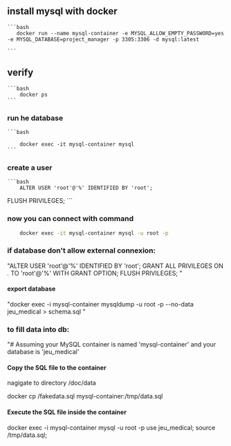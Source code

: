 ## install mysql with docker

    ```bash
       docker run --name mysql-container -e MYSQL_ALLOW_EMPTY_PASSWORD=yes -e MYSQL_DATABASE=project_manager -p 3305:3306 -d mysql:latest

    ```
## verify
    ```bash
        docker ps
    ```

### run he database
    ```bash

        docker exec -it mysql-container mysql 
    ```
### 

### create a user

    ```bash
        ALTER USER 'root'@'%' IDENTIFIED BY 'root';
FLUSH PRIVILEGES;
    ```

### now you can connect with command 
```bash
    docker exec -it mysql-container mysql -u root -p

```


### if database don't allow external connexion:

"ALTER USER 'root'@'%' IDENTIFIED BY 'root';
GRANT ALL PRIVILEGES ON *.* TO 'root'@'%' WITH GRANT OPTION;
FLUSH PRIVILEGES;
"


#### export database

"docker exec -i mysql-container mysqldump -u root -p --no-data jeu_medical > schema.sql
"


### to fill data into db:
"# Assuming your MySQL container is named 'mysql-container' and your database is 'jeu_medical'


#### Copy the SQL file to the container
nagigate to directory /doc/data

docker cp /fakedata.sql mysql-container:/tmp/data.sql

#### Execute the SQL file inside the container
docker exec -i mysql-container mysql -u root -p 
use jeu_medical;
source /tmp/data.sql;

